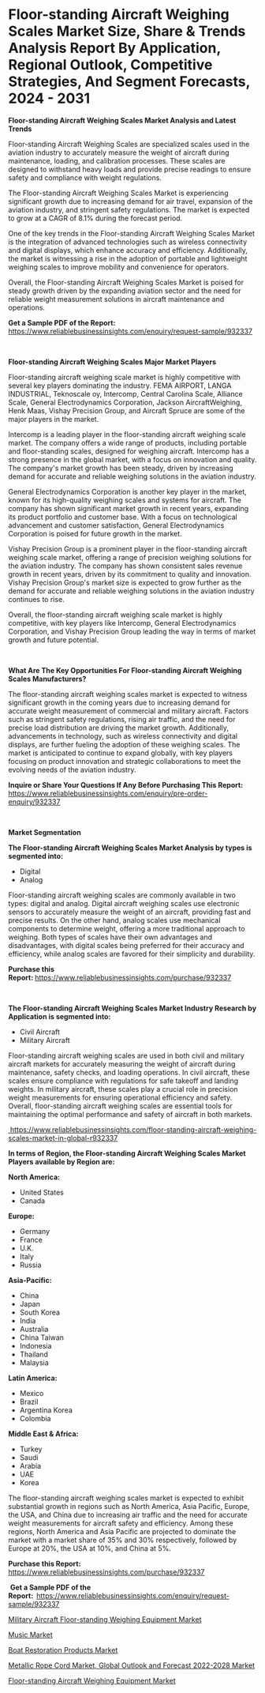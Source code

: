 <p><h1>Floor-standing Aircraft Weighing Scales Market Size, Share & Trends Analysis Report By Application, Regional Outlook, Competitive Strategies, And Segment Forecasts, 2024 - 2031</h1></p><p><strong>Floor-standing Aircraft Weighing Scales Market Analysis and Latest Trends</strong></p>
<p><p>Floor-standing Aircraft Weighing Scales are specialized scales used in the aviation industry to accurately measure the weight of aircraft during maintenance, loading, and calibration processes. These scales are designed to withstand heavy loads and provide precise readings to ensure safety and compliance with weight regulations.</p><p>The Floor-standing Aircraft Weighing Scales Market is experiencing significant growth due to increasing demand for air travel, expansion of the aviation industry, and stringent safety regulations. The market is expected to grow at a CAGR of 8.1% during the forecast period.</p><p>One of the key trends in the Floor-standing Aircraft Weighing Scales Market is the integration of advanced technologies such as wireless connectivity and digital displays, which enhance accuracy and efficiency. Additionally, the market is witnessing a rise in the adoption of portable and lightweight weighing scales to improve mobility and convenience for operators.</p><p>Overall, the Floor-standing Aircraft Weighing Scales Market is poised for steady growth driven by the expanding aviation sector and the need for reliable weight measurement solutions in aircraft maintenance and operations.</p></p>
<p><strong>Get a Sample PDF of the Report:&nbsp;</strong> <a href="https://www.reliablebusinessinsights.com/enquiry/request-sample/932337">https://www.reliablebusinessinsights.com/enquiry/request-sample/932337</a></p>
<p>&nbsp;</p>
<p><strong>Floor-standing Aircraft Weighing Scales Major Market Players</strong></p>
<p><p>Floor-standing aircraft weighing scale market is highly competitive with several key players dominating the industry. FEMA AIRPORT, LANGA INDUSTRIAL, Teknoscale oy, Intercomp, Central Carolina Scale, Alliance Scale, General Electrodynamics Corporation, Jackson AircraftWeighing, Henk Maas, Vishay Precision Group, and Aircraft Spruce are some of the major players in the market.</p><p>Intercomp is a leading player in the floor-standing aircraft weighing scale market. The company offers a wide range of products, including portable and floor-standing scales, designed for weighing aircraft. Intercomp has a strong presence in the global market, with a focus on innovation and quality. The company's market growth has been steady, driven by increasing demand for accurate and reliable weighing solutions in the aviation industry.</p><p>General Electrodynamics Corporation is another key player in the market, known for its high-quality weighing scales and systems for aircraft. The company has shown significant market growth in recent years, expanding its product portfolio and customer base. With a focus on technological advancement and customer satisfaction, General Electrodynamics Corporation is poised for future growth in the market.</p><p>Vishay Precision Group is a prominent player in the floor-standing aircraft weighing scale market, offering a range of precision weighing solutions for the aviation industry. The company has shown consistent sales revenue growth in recent years, driven by its commitment to quality and innovation. Vishay Precision Group's market size is expected to grow further as the demand for accurate and reliable weighing solutions in the aviation industry continues to rise.</p><p>Overall, the floor-standing aircraft weighing scale market is highly competitive, with key players like Intercomp, General Electrodynamics Corporation, and Vishay Precision Group leading the way in terms of market growth and future potential.</p></p>
<p>&nbsp;</p>
<p><strong>What Are The Key Opportunities For Floor-standing Aircraft Weighing Scales Manufacturers?</strong></p>
<p><p>The floor-standing aircraft weighing scales market is expected to witness significant growth in the coming years due to increasing demand for accurate weight measurement of commercial and military aircraft. Factors such as stringent safety regulations, rising air traffic, and the need for precise load distribution are driving the market growth. Additionally, advancements in technology, such as wireless connectivity and digital displays, are further fueling the adoption of these weighing scales. The market is anticipated to continue to expand globally, with key players focusing on product innovation and strategic collaborations to meet the evolving needs of the aviation industry.</p></p>
<p><strong>Inquire or Share Your Questions If Any Before Purchasing This Report:</strong> <a href="https://www.reliablebusinessinsights.com/enquiry/pre-order-enquiry/932337">https://www.reliablebusinessinsights.com/enquiry/pre-order-enquiry/932337</a></p>
<p>&nbsp;</p>
<p><strong>Market Segmentation</strong></p>
<p><strong>The Floor-standing Aircraft Weighing Scales Market Analysis by types is segmented into:</strong></p>
<p><ul><li>Digital</li><li>Analog</li></ul></p>
<p><p>Floor-standing aircraft weighing scales are commonly available in two types: digital and analog. Digital aircraft weighing scales use electronic sensors to accurately measure the weight of an aircraft, providing fast and precise results. On the other hand, analog scales use mechanical components to determine weight, offering a more traditional approach to weighing. Both types of scales have their own advantages and disadvantages, with digital scales being preferred for their accuracy and efficiency, while analog scales are favored for their simplicity and durability.</p></p>
<p><strong>Purchase this Report:&nbsp;</strong><a href="https://www.reliablebusinessinsights.com/purchase/932337">https://www.reliablebusinessinsights.com/purchase/932337</a></p>
<p>&nbsp;</p>
<p><strong>The Floor-standing Aircraft Weighing Scales Market Industry Research by Application is segmented into:</strong></p>
<p><ul><li>Civil Aircraft</li><li>Military Aircraft</li></ul></p>
<p><p>Floor-standing aircraft weighing scales are used in both civil and military aircraft markets for accurately measuring the weight of aircraft during maintenance, safety checks, and loading operations. In civil aircraft, these scales ensure compliance with regulations for safe takeoff and landing weights. In military aircraft, these scales play a crucial role in precision weight measurements for ensuring operational efficiency and safety. Overall, floor-standing aircraft weighing scales are essential tools for maintaining the optimal performance and safety of aircraft in both markets.</p></p>
<p><a href="https://www.reliablebusinessinsights.com/floor-standing-aircraft-weighing-scales-market-in-global-r932337">&nbsp;https://www.reliablebusinessinsights.com/floor-standing-aircraft-weighing-scales-market-in-global-r932337</a></p>
<p><strong>In terms of Region, the Floor-standing Aircraft Weighing Scales Market Players available by Region are:</strong></p>
<p>
    <p> <strong> North America: </strong>
        <ul>
            <li>United States</li>
            <li>Canada</li>
        </ul>
        </p> 
    <p> <strong> Europe: </strong>
        <ul>
            <li>Germany</li>
            <li>France</li>
            <li>U.K.</li>
            <li>Italy</li>
            <li>Russia</li>
        </ul>
        </p> 
    <p> <strong> Asia-Pacific: </strong>
        <ul>
            <li>China</li>
            <li>Japan</li>
            <li>South Korea</li>
            <li>India</li>
            <li>Australia</li>
            <li>China Taiwan</li>
            <li>Indonesia</li>
            <li>Thailand</li>
            <li>Malaysia</li>
        </ul>
        </p> 
    <p> <strong> Latin America: </strong>
        <ul>
            <li>Mexico</li>
            <li>Brazil</li>
            <li>Argentina Korea</li>
            <li>Colombia</li>
        </ul>
        </p> 
    <p> <strong> Middle East & Africa: </strong>
        <ul>
            <li>Turkey</li>
            <li>Saudi</li>
            <li>Arabia</li>
            <li>UAE</li>
            <li>Korea</li>
        </ul>
    </p>
    </p>
<p><p>The floor-standing aircraft weighing scales market is expected to exhibit substantial growth in regions such as North America, Asia Pacific, Europe, the USA, and China due to increasing air traffic and the need for accurate weight measurements for aircraft safety and efficiency. Among these regions, North America and Asia Pacific are projected to dominate the market with a market share of 35% and 30% respectively, followed by Europe at 20%, the USA at 10%, and China at 5%.</p></p>
<p><strong>Purchase this Report: </strong><a href="https://www.reliablebusinessinsights.com/purchase/932337">https://www.reliablebusinessinsights.com/purchase/932337</a></p>
<p>&nbsp;<strong>Get a Sample PDF of the Report:&nbsp;&nbsp;</strong><a href="https://www.reliablebusinessinsights.com/enquiry/request-sample/932337">https://www.reliablebusinessinsights.com/enquiry/request-sample/932337</a></p>
<p><strong></strong></p>
<p><p><a href="https://github.com/dlwlxxqs71/Market-Research-Report-List-1/blob/main/military-aircraft-floor-standing-weighing-equipment-market.md">Military Aircraft Floor-standing Weighing Equipment Market</a></p><p><a href="https://medium.com/@caseyshhand587/global-music-industry-types-applications-market-players-regional-growth-analysis-and-future-fbf3f3d94ccc">Music Market</a></p><p><a href="https://medium.com/@joanne.alsop6545/boat-restoration-products-market-size-is-growing-at-cagr-of-8-2-8742ceb102c1">Boat Restoration Products Market</a></p><p><a href="https://issuu.com/reportprime-2/docs/metallic-rope-cord-market-global-ou_a3dc7c06d98758">Metallic Rope Cord Market, Global Outlook and Forecast 2022-2028 Market</a></p><p><a href="https://github.com/kaiserrayhan25/Market-Research-Report-List-2/blob/main/floor-standing-aircraft-weighing-equipment-market.md">Floor-standing Aircraft Weighing Equipment Market</a></p></p>